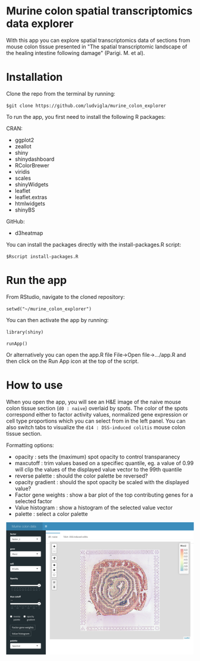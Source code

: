 # Murine colon spatial transcriptomics data explorer
With this app you can explore spatial transcriptomics data of sections from mouse colon tissue presented in "The spatial transcriptomic landscape of the healing intestine following damage" (Parigi. M. et al).

# Installation
Clone the repo from the terminal by running:

`$git clone https://github.com/ludvigla/murine_colon_explorer`

To run the app, you first need to install the following R packages:

CRAN:
- ggplot2
- zeallot
- shiny
- shinydashboard
- RColorBrewer
- viridis
- scales
- shinyWidgets
- leaflet
- leaflet.extras
- htmlwidgets
- shinyBS

GitHub:
- d3heatmap

You can install the packages directly with the install-packages.R script:

`$Rscript install-packages.R`

# Run the app
From RStudio, navigate to the cloned repository:

`setwd("~/murine_colon_explorer")`

You can then activate the app by running:

`library(shiny)`

`runApp()`

Or alternatively you can open the app.R file File->Open file->.../app.R and then click on the Run App icon at the top of the script.

# How to use
When you open the app, you will see an H&E image of the naive mouse colon tissue section (`d0 : naive`) overlaid by spots. The color of the spots correspond either to factor activity values, normalized gene expression or cell type proportions which you can select from in the left panel. You can also switch tabs to visualize the `d14 : DSS-induced colitis` mouse colon tissue section. 

Formatting options:
  * opacity : sets the (maximum) spot opacity to control transparanecy
  * maxcutoff : trim values based on a specifiec quantile, eg. a value of 0.99 will clip the values of the displayed value vector to the 99th quantile
  * reverse palette : should the color palette be reversed?
  * opacity gradient : should the spot opacity be scaled with the displayed value?
  * Factor gene weights : show a bar plot of the top contributing genes for a selected factor
  * Value histogram : show a histogram of the selected value vector
  * palette : select a color palette
  
![](app.png)
